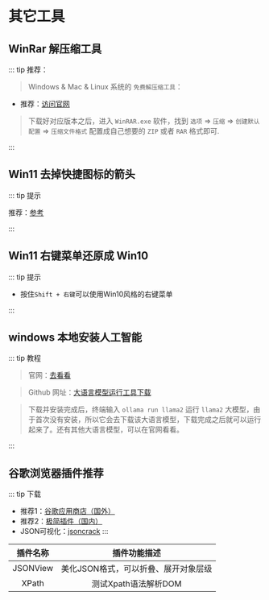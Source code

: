 # 其它工具

## WinRar 解压缩工具
::: tip 推荐：

> Windows & Mac & Linux 系统的 `免费解压缩工具`：

- 推荐：[访问官网](https://www.win-rar.com/)

> 下载好对应版本之后，进入 `WinRAR.exe` 软件，找到 `选项` => `压缩` => `创建默认配置` => `压缩文件格式` 配置成自己想要的 `ZIP` 或者 `RAR` 格式即可.

:::

## Win11 去掉快捷图标的箭头
::: tip 提示

推荐：[参考](http://m.pcxitongcheng.com/xtjc/win11/2023-09-13/38609.html)

:::


## Win11 右键菜单还原成 Win10
::: tip 提示

- 按住`Shift + 右键`可以使用Win10风格的右键菜单

:::

## windows 本地安装人工智能
::: tip 教程

> 官网：[去看看](https://ollama.com/)

> Github 网址：[大语言模型运行工具下载](https://github.com/ollama/ollama)

> 下载并安装完成后，终端输入 `ollama run llama2` 运行 `llama2` 大模型，由于首次没有安装，所以它会去下载该大语言模型，下载完成之后就可以运行起来了。还有其他大语言模型，可以在官网看看。

:::


## 谷歌浏览器插件推荐
::: tip 下载
- 推荐1：[谷歌应用商店（国外）](https://chromewebstore.google.com/)
- 推荐2：[极简插件（国内）](https://chrome.zzzmh.cn/#/index)
- JSON可视化：[jsoncrack](https://jsoncrack.com/)
:::

| 插件名称 |             插件功能描述             |
| :------: | :----------------------------------: |
| JSONView | 美化JSON格式，可以折叠、展开对象层级 |
|  XPath   |         测试Xpath语法解析DOM         |

